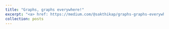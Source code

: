 ```yaml
---
title: "Graphs, graphs everywhere!"
excerpt: "<a> href: https://medium.com/@sakthikap/graphs-graphs-everywhere-f77b1a361d6f <a/> <br/><img src='/images/BOE.png' width='400' height='400'>"
collection: posts
---
```

